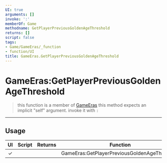 ```yaml
---
UI: true
arguments: []
invoke: ':'
memberOf: Game
methodname: GetPlayerPreviousGoldenAgeThreshold
returns: []
script: false
tags:
- Game/GameEras/_function
- function/UI
title: GameEras.GetPlayerPreviousGoldenAgeThreshold
---
```

# GameEras:GetPlayerPreviousGoldenAgeThreshold
> this function is a member of [GameEras](civ-6/lua/GameEras.md)
> this method expects an implicit "self" argument. invoke it with `:`
-----
## Usage
|  UI | Script | Returns | Function | Arguments |
|:---:|:------:|-------:|:--------:|:---------|
|✓| ||GameEras:GetPlayerPreviousGoldenAgeThreshold||
